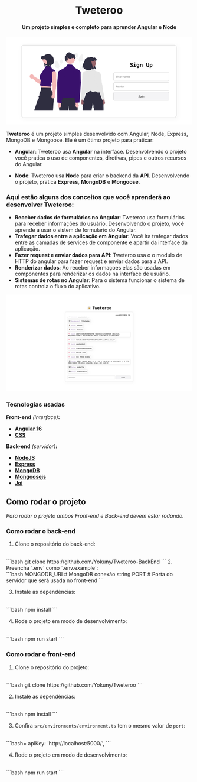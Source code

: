 <h1 align="center">
Tweteroo
</h1>

<h4 align="center">
Um projeto simples e completo para aprender Angular e Node</h4>

![register-page.png](./public/register-page.png)

**Tweteroo** é um projeto simples desenvolvido com Angular, Node, Express, MongoDB e Mongoose. Ele é um ótimo projeto para praticar:

- **Angular**: Tweteroo usa **Angular** na interface. Desenvolvendo o projeto você pratica o uso de componentes, diretivas, pipes e outros recursos do Angular.

- **Node**: Tweteroo usa **Node** para criar o backend da **API**. Desenvolvendo o projeto, pratica **Express**, **MongoDB** e **Mongoose**.


### Aqui estão alguns dos conceitos que você aprenderá ao desenvolver Tweteroo:

- **Receber dados de formulários no Angular**: Tweteroo usa formulários para receber informações do usuário. Desenvolvendo o projeto, você aprende a usar o sistem de formulario do Angular.
- **Trafegar dados entre a aplicação em Angular**: Você ira trafegar dados entre as camadas de services de componente e apartir da interface da aplicação.
- **Fazer request e enviar dados para API**: Tweteroo usa o o modulo de HTTP do angular para fazer request e enviar dados para a API.
- **Renderizar dados**: Ao receber informaçoes elas são usadas em componentes para renderizar os dados na interface de usuário.
- **Sistemas de rotas no Angular**: Para o sistema funcionar  o sistema de rotas controla o fluxo do aplicativo.

![first-banner.png](./public/main-page.png)


### Tecnologias usadas

**Front-end** _(interface)_**:**
- **[Angular 16](https://angular.io/)**
- **[CSS](https://developer.mozilla.org/pt-BR/docs/Web/CSS)**

**Back-end** _(servidor)_**:**
- **[NodeJS](https://nodejs.org/)**
- **[Express](https://expressjs.com/)**
- **[MongoDB](https://www.mongodb.com)**
- **[Mongoosejs](https://mongoosejs.com/)**
- **[Joi](https://joi.dev/)**


## Como rodar o projeto

_Para rodar o projeto ambos Front-end e Back-end devem estar rodando._

### **Como rodar o back-end**

1. Clone o repositório do back-end:
<br>
    ```bash
    git clone https://github.com/Yokuny/Tweteroo-BackEnd
    ```
2. Preencha `.env` como `.env.example`:
<br>
    ```bash
    MONGODB_URI # MongoDB conexão string
    PORT # Porta do servidor que será usada no front-end
    ```

3. Instale as dependências:
<br>
    ```bash
    npm install
    ```

4. Rode o projeto em modo de desenvolvimento:
<br>
    ```bash
    npm run start
    ```

### **Como rodar o front-end**

1. Clone o repositório do projeto:
<br>
    ```bash
    git clone https://github.com/Yokuny/Tweteroo
    ```

2. Instale as dependências:
<br>
    ```bash
    npm install
    ```

3. Confira `src/environments/environment.ts` tem o mesmo valor de `port`:
<br>
    ```bash=
    apiKey: 'http://localhost:5000/',
    ```

4. Rode o projeto em modo de desenvolvimento:
<br>
    ```bash
    npm run start
    ```
<br>

